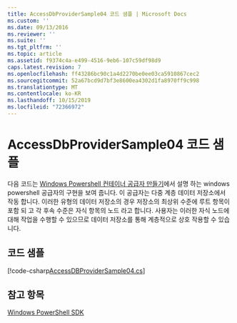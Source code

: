 ```yaml
---
title: AccessDbProviderSample04 코드 샘플 | Microsoft Docs
ms.custom: ''
ms.date: 09/13/2016
ms.reviewer: ''
ms.suite: ''
ms.tgt_pltfrm: ''
ms.topic: article
ms.assetid: f9374c4a-e499-4516-9eb6-107c59df98d9
caps.latest.revision: 7
ms.openlocfilehash: ff43286bc90c1a4d2270be0ee03ca5910867cec2
ms.sourcegitcommit: 52a67bcd9d7bf3e8600ea4302d1fa8970ff9c998
ms.translationtype: MT
ms.contentlocale: ko-KR
ms.lasthandoff: 10/15/2019
ms.locfileid: "72366972"
---
```

# <a name="accessdbprovidersample04-code-sample"></a>AccessDbProviderSample04 코드 샘플

다음 코드는 [Windows Powershell 컨테이너 공급자 만들기](./creating-a-windows-powershell-container-provider.md)에서 설명 하는 windows powershell 공급자의 구현을 보여 줍니다. 이 공급자는 다중 계층 데이터 저장소에서 작동 합니다. 이러한 유형의 데이터 저장소의 경우 저장소의 최상위 수준에 루트 항목이 포함 되 고 각 후속 수준은 자식 항목의 노드 라고 합니다. 사용자는 이러한 자식 노드에 대해 작업을 수행할 수 있으므로 데이터 저장소를 통해 계층적으로 상호 작용할 수 있습니다.

## <a name="code-sample"></a>코드 샘플

[!code-csharp[AccessDBProviderSample04.cs](../../../../powershell-sdk-samples/SDK-2.0/csharp/AccessDBProviderSample04/AccessDBProviderSample04.cs#L11-L1635 "AccessDBProviderSample04.cs")]

## <a name="see-also"></a>참고 항목

[Windows PowerShell SDK](../windows-powershell-reference.md)
